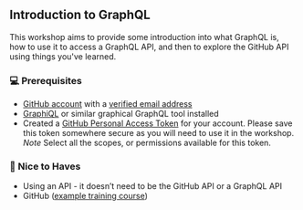## Introduction to GraphQL

This workshop aims to provide some introduction into what GraphQL is, how to use it to access a GraphQL API, and then to explore the GitHub API using things you've learned.

### :computer: Prerequisites

* [GitHub account](https://github.com/join) with a [verified email address](https://help.github.com/en/articles/verifying-your-email-address)
* [GraphiQL](https://electronjs.org/apps/graphiql) or similar graphical GraphQL tool installed
* Created a [GitHub Personal Access Token](https://help.github.com/en/github/authenticating-to-github/creating-a-personal-access-token-for-the-command-line) for your account. Please save this token somewhere secure as you will need to use it in the workshop. *Note* Select all the scopes, or permissions available for this token.

### :space_invader: Nice to Haves

* Using an API - it doesn’t need to be the GitHub API or a GraphQL API
* GitHub ([example training course](https://lab.github.com/githubtraining/introduction-to-github))
